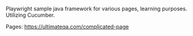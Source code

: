 Playwright sample java framework for various pages, learning purposes.
Utilizing Cucumber.

Pages:
https://ultimateqa.com/complicated-page
